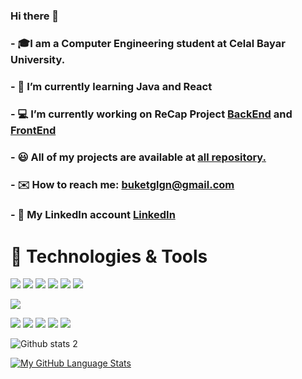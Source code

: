 ### Hi there 👋

###  - 🎓I am a Computer Engineering student at Celal Bayar University.
###  - 🌟  I’m currently learning Java and React
###  - 💻 I’m currently working on ReCap Project [BackEnd](https://github.com/buketglgn/ReCapProject) and [FrontEnd](https://github.com/buketglgn/recap-FrontEnd)
###  - 😃 All of my projects are available at [all repository.](https://github.com/buketglgn?tab=repositories)
###  - ✉️ How to reach me: buketglgn@gmail.com
###  - 🔗 My LinkedIn account [LinkedIn](https://www.linkedin.com/in/buket-g%C3%BClg%C3%BCn-3086aa1ba/)


 # 🔨 Technologies & Tools
 
<img src="https://img.shields.io/badge/C%23-239120?style=for-the-badge&logo=c-sharp&logoColor=white"></img>
<img src="https://img.shields.io/badge/.NET-5C2D91?style=for-the-badge&logo=.net&logoColor=white"></img>
<img src="https://img.shields.io/badge/Java-ED8B00?style=for-the-badge&logo=java&logoColor=white"></img>
<img src="https://img.shields.io/badge/Spring-6DB33F?style=for-the-badge&logo=spring&logoColor=white"></img>
<img src="https://img.shields.io/badge/Python-5C2D91?style=for-the-badge&logo=python&logoColor=white"></img>
<img src="https://img.shields.io/badge/JavaScript-239120?style=for-the-badge&logo=javascript&logoColor=white"></img>

<img src="https://img.shields.io/badge/Microsoft_SQL_Server-CC2927?style=for-the-badge&logo=microsoft-sql-server&logoColor=white"></img>

<img src="https://img.shields.io/badge/Angular-DD0031?style=for-the-badge&logo=angular&logoColor=white"></img>
<img src="https://img.shields.io/badge/TypeScript-007ACC?style=for-the-badge&logo=typescript&logoColor=white"></img>
<img src="https://img.shields.io/badge/Bootstrap-563D7C?style=for-the-badge&logo=bootstrap&logoColor=white"></img>
<img src="https://img.shields.io/badge/HTML5-E34F26?style=for-the-badge&logo=html5&logoColor=white"></img>
<img src="https://img.shields.io/badge/CSS3-1572B6?style=for-the-badge&logo=css3&logoColor=white"></img>

![Github stats 2](https://github-readme-stats.vercel.app/api?username=buketglgn&show_icons=true&theme=radical)

[![My GitHub Language Stats](https://github-readme-stats.vercel.app/api/top-langs/?username=buketglgn&langs_count=9&theme=tokyonight)]()

